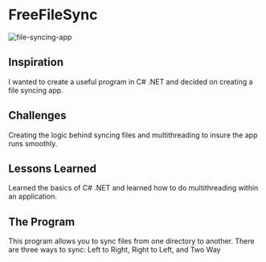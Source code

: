 # FreeFileSync

![file-syncing-app](https://github.com/user-attachments/assets/83c005d8-dab3-4d2d-a624-59575b78eaaa)

## Inspiration

I wanted to create a useful program in C# .NET and decided on creating a file syncing app.

## Challenges

Creating the logic behind syncing files and multithreading to insure the app runs smoothly.

## Lessons Learned

Learned the basics of C# .NET and learned how to do multithreading within an application.

## The Program

This program allows you to sync files from one directory to another. There are three ways to sync: Left to Right, Right to Left, and Two Way
